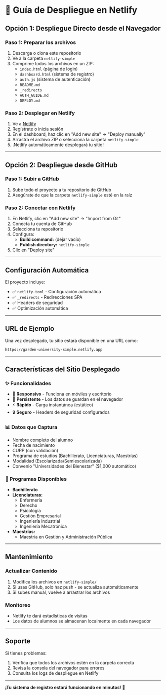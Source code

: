 # 🚀 Guía de Despliegue en Netlify

## Opción 1: Despliegue Directo desde el Navegador

### Paso 1: Preparar los archivos
1. Descarga o clona este repositorio
2. Ve a la carpeta `netlify-simple`
3. Comprime todos los archivos en un ZIP:
   - `index.html` (página de login)
   - `dashboard.html` (sistema de registro)
   - `auth.js` (sistema de autenticación)
   - `README.md`
   - `_redirects`
   - `AUTH_GUIDE.md`
   - `DEPLOY.md`

### Paso 2: Desplegar en Netlify
1. Ve a [Netlify](https://www.netlify.com/)
2. Regístrate o inicia sesión
3. En el dashboard, haz clic en "Add new site" → "Deploy manually"
4. Arrastra el archivo ZIP o selecciona la carpeta `netlify-simple`
5. ¡Netlify automáticamente desplegará tu sitio!

---

## Opción 2: Despliegue desde GitHub

### Paso 1: Subir a GitHub
1. Sube todo el proyecto a tu repositorio de GitHub
2. Asegúrate de que la carpeta `netlify-simple` esté en la raíz

### Paso 2: Conectar con Netlify
1. En Netlify, clic en "Add new site" → "Import from Git"
2. Conecta tu cuenta de GitHub
3. Selecciona tu repositorio
4. Configura:
   - **Build command:** (dejar vacío)
   - **Publish directory:** `netlify-simple`
5. Clic en "Deploy site"

---

## Configuración Automática

El proyecto incluye:
- ✅ `netlify.toml` - Configuración automática
- ✅ `_redirects` - Redirecciones SPA
- ✅ Headers de seguridad
- ✅ Optimización automática

---

## URL de Ejemplo

Una vez desplegado, tu sitio estará disponible en una URL como:
```
https://garden-university-simple.netlify.app
```

---

## Características del Sitio Desplegado

### ✨ Funcionalidades
- 📱 **Responsivo** - Funciona en móviles y escritorio
- 💾 **Persistente** - Los datos se guardan en el navegador
- ⚡ **Rápido** - Carga instantánea (estático)
- 🔒 **Seguro** - Headers de seguridad configurados

### 📊 Datos que Captura
- Nombre completo del alumno
- Fecha de nacimiento
- CURP (con validación)
- Programa de estudios (Bachillerato, Licenciaturas, Maestrías)
- Modalidad (Escolarizada/Semiescolarizada)
- Convenio "Universidades del Bienestar" ($1,000 automático)

### 🎯 Programas Disponibles
- **Bachillerato**
- **Licenciaturas:**
  - Enfermería
  - Derecho
  - Psicología
  - Gestión Empresarial
  - Ingeniería Industrial
  - Ingeniería Mecatrónica
- **Maestrías:**
  - Maestría en Gestión y Administración Pública

---

## Mantenimiento

### Actualizar Contenido
1. Modifica los archivos en `netlify-simple/`
2. Si usas GitHub, solo haz push - se actualiza automáticamente
3. Si subes manual, vuelve a arrastrar los archivos

### Monitoreo
- Netlify te dará estadísticas de visitas
- Los datos de alumnos se almacenan localmente en cada navegador

---

## Soporte

Si tienes problemas:
1. Verifica que todos los archivos estén en la carpeta correcta
2. Revisa la consola del navegador para errores
3. Consulta los logs de despliegue en Netlify

---

**¡Tu sistema de registro estará funcionando en minutos!** 🎉
